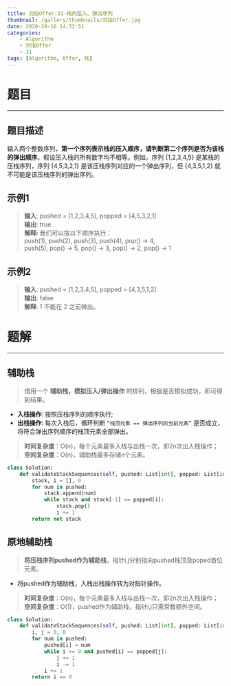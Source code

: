 ```yaml
---
title: 剑指Offer-31-栈的压入、弹出序列
thumbnail: /gallery/thumbnails/剑指Offer.jpg
date: 2020-10-16 14:52:51
categories:
    - Algorithm  
    - 剑指Offer  
    - 31
tags: [Algorithm, Offer, 栈]
---
```


# 题目
---
## 题目描述
输入两个整数序列，**第一个序列表示栈的压入顺序，请判断第二个序列是否为该栈的弹出顺序**。假设压入栈的所有数字均不相等。例如，序列 {1,2,3,4,5} 是某栈的压栈序列，序列 {4,5,3,2,1} 是该压栈序列对应的一个弹出序列，但 {4,3,5,1,2} 就不可能是该压栈序列的弹出序列。
<!-- more -->

## 示例1
> **输入**: pushed = [1,2,3,4,5], popped = [4,5,3,2,1]  
> **输出**: true  
> **解释**: 我们可以按以下顺序执行：  
> push(1), push(2), push(3), push(4), pop() -> 4,  
> push(5), pop() -> 5, pop() -> 3, pop() -> 2, pop() -> 1

## 示例2
> **输入**: pushed = [1,2,3,4,5], popped = [4,3,5,1,2]  
> **输出**: false  
> **解释**: 1 不能在 2 之前弹出。

# 题解
---
## 辅助栈
> 借用一个 **辅助栈，模拟压入/弹出操作** 的排列，根据是否模拟成功，即可得到结果。

- **入栈操作**: 按照压栈序列的顺序执行;
- **出栈操作**: 每次入栈后，循环判断 `“栈顶元素 == 弹出序列的当前元素”` 是否成立，将符合弹出序列顺序的栈顶元素全部弹出。

> **时间复杂度**：O(n)，每个元素最多入栈与出栈一次，即2n次出入栈操作；  
> **空间复杂度**：O(n)，辅助栈最多存储n个元素。

```python
class Solution:
    def validateStackSequences(self, pushed: List[int], popped: List[int]) -> bool:
        stack, i = [], 0
        for num in pushed:
            stack.append(num)
            while stack and stack[-1] == popped[i]:
                stack.pop()
                i += 1
        return not stack
```

## 原地辅助栈
> **将压栈序列pushed作为辅助栈**，指针i,j分别指向pushed栈顶及poped首位元素。 

- 将pushed作为辅助栈，入栈出栈操作转为对指针操作。

> **时间复杂度**：O(n)，每个元素最多入栈与出栈一次，即2n次出入栈操作；  
> **空间复杂度**：O(1)，pushed作为辅助栈，指针i,j只需常数额外空间。

```python
class Solution:
    def validateStackSequences(self, pushed: List[int], popped: List[int]) -> bool:
        i, j = 0, 0
        for num in pushed:
            pushed[i] = num
            while i >= 0 and pushed[i] == popped[j]:
                j += 1
                i -= 1
            i += 1
        return i == 0
```
